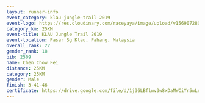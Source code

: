 ```yaml
---
layout: runner-info 
event_category: klau-jungle-trail-2019 
event-logo: https://res.cloudinary.com/raceyaya/image/upload/v1569072808/logo/klau-image_qwwxyw.png
category_km: 25KM 
event-title: KLAU Jungle Trail 2019 
event-location: Pasar Sg Klau, Pahang, Malaysia 
overall_rank: 22
gender_rank: 18
bib: 2509
name: Chen Chow Fei
distance: 25KM
category: 25KM
gender: Male
finish: 3-41-46
certificate: https://drive.google.com/file/d/1j36LBflwv3w8xDaMWCiYr5wLrFSB0ERn/view?usp=sharing
---
```

